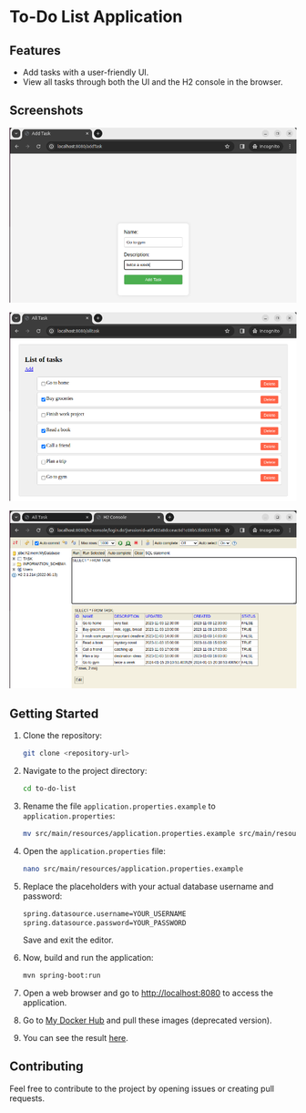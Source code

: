 # To-Do List Application

## Features

- Add tasks with a user-friendly UI.
- View all tasks through both the UI and the H2 console in the browser.

## Screenshots

![Add Task](src/main/resources/static/add-task.png)

![All Tasks in Browser](src/main/resources/static/all-tasks-in-browser.png)

![All Tasks in Database](src/main/resources/static/all-tasks-in-db.png)

## Getting Started

1. Clone the repository:

    ```bash
    git clone <repository-url>
    ```

2. Navigate to the project directory:

    ```bash
    cd to-do-list
    ```

3. Rename the file `application.properties.example` to `application.properties`:

    ```bash
    mv src/main/resources/application.properties.example src/main/resources/application.properties.example
    ```

4. Open the `application.properties` file:

    ```bash
    nano src/main/resources/application.properties.example
    ```

5. Replace the placeholders with your actual database username and password:

    ```properties
    spring.datasource.username=YOUR_USERNAME
    spring.datasource.password=YOUR_PASSWORD
    ```

   Save and exit the editor.

6. Now, build and run the application:

    ```bash
    mvn spring-boot:run
    ```

7. Open a web browser and go to [http://localhost:8080](http://localhost:8080) to access the application.

8. Go to [My Docker Hub](https://hub.docker.com/repository/docker/leonid06/todolist/general) and pull these images (deprecated version).

9. You can see the result [here](https://drive.google.com/file/d/1DGj1K03JFNI02mNH42vvOi3NLti_4zk-/view?usp=sharing).


## Contributing

Feel free to contribute to the project by opening issues or creating pull requests.




